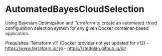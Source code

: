 # AutomatedBayesCloudSelection
Using Bayesian Optimization and Terraform to create an automated cloud configuration selection system for any given Docker container-based application.

Prequisites:
Terraform v11 (Docker provider not yet updated for v12) - https://www.terraform.io/
jq - https://stedolan.github.io/jq/
